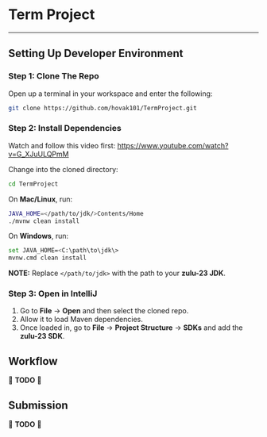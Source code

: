 # Term Project

---
## Setting Up Developer Environment

### Step 1: Clone The Repo

Open up a terminal in your workspace and enter the following:

```sh
git clone https://github.com/hovak101/TermProject.git
```

### Step 2: Install Dependencies

Watch and follow this video first: 
https://www.youtube.com/watch?v=G_XJuULQPmM

Change into the cloned directory:

```sh
cd TermProject
```

On **Mac/Linux**, run:

```sh
JAVA_HOME=</path/to/jdk/>Contents/Home
./mvnw clean install
```

On **Windows**, run:

```sh
set JAVA_HOME=<C:\path\to\jdk\>
mvnw.cmd clean install
```

**NOTE:** Replace `</path/to/jdk>` with the path to your **zulu-23 JDK**.

### Step 3: Open in IntelliJ

1. Go to **File** → **Open** and then select the cloned repo.
2. Allow it to load Maven dependencies.
3. Once loaded in, go to **File** → **Project Structure** → **SDKs** and add the **zulu-23 SDK**.

## Workflow

🚧 **TODO** 🚧

## Submission

🚧 **TODO** 🚧
